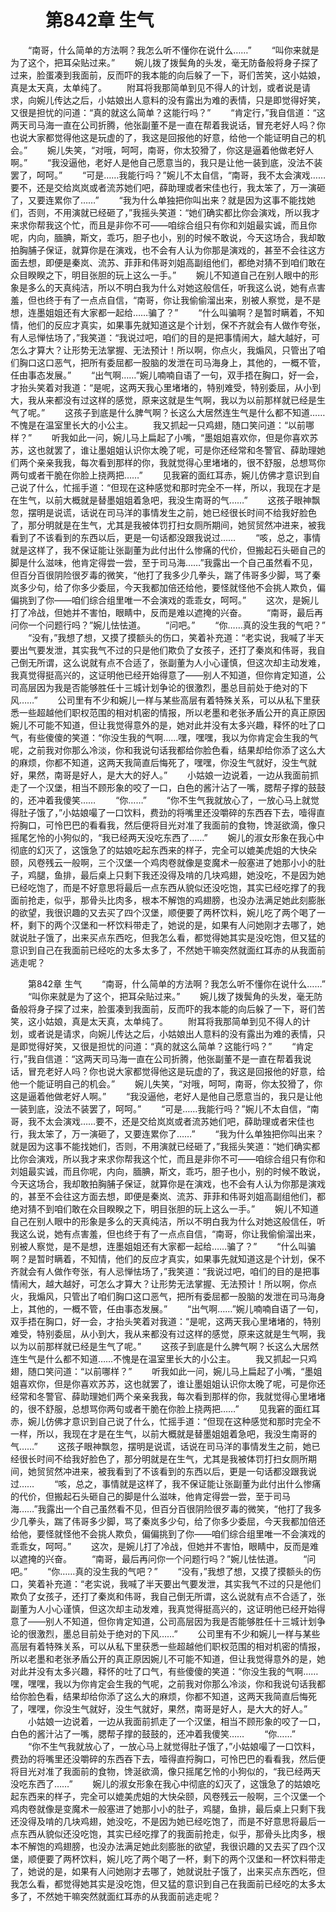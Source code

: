 # 　　第842章 生气
　　“南哥，什么简单的方法啊？我怎么听不懂你在说什么……”
　　“叫你来就是为了这个，把耳朵贴过来。”
　　婉儿拨了拨鬓角的头发，毫无防备般将身子探了过来，脸蛋凑到我面前，反而吓的我本能的向后躲了一下，哥们苦笑，这小姑娘，真是太天真，太单纯了。
　　附耳将我那简单到见不得人的计划，或者说是请求，向婉儿传达之后，小姑娘出人意料的没有露出为难的表情，只是即觉得好笑，又很是担忧的问道：“真的就这么简单？这能行吗？”
　　“肯定行，”我自信道：“这两天司马海一直在公司折腾，他张副董不是一直在帮着我说话，冒充老好人吗？你也说大家都觉得他这是玩虚的了，我这是回报他的好意，给他一个能证明自己的机会。”
　　婉儿失笑，“对哦，呵呵，南哥，你太狡猾了，你这是逼着他做老好人啊。”
　　“我没逼他，老好人是他自己愿意当的，我只是让他一装到底，没法不装罢了，呵呵。”
　　“可是……我能行吗？”婉儿不太自信，“南哥，我不太会演戏……要不，还是交给岚岚或者流苏她们吧，薛助理或者宋佳也行，我太笨了，万一演砸了，又要连累你了……”
　　“我为什么单独把你叫出来？就是因为这事不能找她们，否则，不用演就已经砸了，”我摇头笑道：“她们确实都比你会演戏，所以我才来求你帮我这个忙，而且是非你不可——咱综合组只有你和刘姐最实诚，而且你呢，内向，腼腆，斯文，乖巧，胆子也小，别的时候不敢说，今天这场合，我却敢拍胸脯子保证，就算你是在演戏，也不会有人认为你那是演戏的，甚至不会往这方面去想，即便是秦岚、流苏、菲菲和伟哥刘姐高副组他们，都绝对猜不到咱们敢在众目睽睽之下，明目张胆的玩上这么一手。”
　　婉儿不知道自己在别人眼中的形象是多么的天真纯洁，所以不明白我为什么对她这般信任，听我这么说，她有点害羞，但也终于有了一点点自信，“南哥，你让我偷偷溜出来，别被人察觉，是不是想，连墨姐姐还有大家都一起给……骗了？”
　　“什么叫骗啊？是暂时瞒着，不知情，他们的反应才真实，如果事先就知道这是个计划，保不齐就会有人做作夸张，有人忌惮怯场了，”我笑道：“我说过吧，咱们的目的是把事情闹大，越大越好，可怎么才算大？让形势无法掌握、无法预计！所以啊，你点火，我煽风，只管出了咱们胸口这口恶气，把所有委屈都一股脑的发泄在司马海身上，其他的，一概不管，任由事态发展。”
　　“出气啊……”婉儿喃喃自语了一句，双手捂在胸口，好一会，才抬头笑着对我道：“是呢，这两天我心里堵堵的，特别难受，特别委屈，从小到大，我从来都没有过这样的感觉，原来这就是生气啊，我以为以前那样就已经是生气了呢。”
　　这孩子到底是什么脾气啊？长这么大居然连生气是什么都不知道……不愧是在温室里长大的小公主。
　　我又抓起一只鸡翅，随口笑问道：“以前哪样？”
　　听我如此一问，婉儿马上扁起了小嘴，“墨姐姐喜欢你，但是你喜欢苏苏，这也就罢了，谁让墨姐姐认识你太晚了呢，可是你还经常和冬警官、薛助理她们两个亲亲我我，每次看到那样的你，我就觉得心里堵堵的，很不舒服，总想骂你两句或者干脆在你脸上挠两把……”
　　见我窘的面红耳赤，婉儿仿佛才意识到自己说了什么，忙摇手道：“但现在这种感觉和那时完全不一样，所以，我现在才是在生气，以前大概就是替墨姐姐着急吧，我没生南哥的气……”
　　这孩子眼神飘忽，摆明是说谎，话说在司马洋的事情发生之前，她已经很长时间不给我好脸色了，那分明就是在生气，尤其是我被体罚打扫女厕所期间，她贸贸然冲进来，被我看到了不该看到的东西以后，更是一句话都没跟我说过……
　　“咳，总之，事情就是这样了，我不保证能让张副董为此付出什么惨痛的代价，但搬起石头砸自己的脚是什么滋味，他肯定得尝一尝，至于司马海……”我露出一个自己虽然看不见，但百分百很阴险很歹毒的微笑，“他打了我多少几拳头，踹了伟哥多少脚，骂了秦岚多少句，给了你多少委屈，今天我都加倍还给他，要怪就怪他不会挑人欺负，偏偏挑到了你——咱们综合组里唯一不会演戏的乖乖女，呵呵。”
　　这次，是婉儿打了冷战，但她并不害怕，眼睛中，反而是难以遮掩的兴奋。
　　“南哥，最后再问你一个问题行吗？”婉儿怯怯道。
　　“问吧。”
　　“你……真的没生我的气吧？”
　　“没有，”我想了想，又摸了摸额头的伤口，笑着补充道：“老实说，我喊了半天要出气要发泄，其实我气不过的只是他们欺负了女孩子，还打了秦岚和伟哥，我自己倒无所谓，这么说就有点不合适了，张副董为人小心谨慎，但这次却主动发难，我真觉得挺高兴的，这证明他已经开始得意了——别人不知道，但你肯定知道，公司高层因为我是否能够胜任十三城计划争论的很激烈，墨总目前处于绝对的下风……”
　　公司里有不少和婉儿一样与某些高层有着特殊关系，可以从私下里获悉一些超越他们职权范围的相对机密的情报，所以老墨和老张矛盾公开的真正原因婉儿不可能不知道，但让我觉得意外的是，她对此并没有太多兴趣，释怀的吐了口气，有些傻傻的笑道：“你没生我的气啊……嘿，嘿嘿，我以为你肯定会生我的气呢，之前我对你那么冷淡，你和我说句话我都给你脸色看，结果却给你添了这么大的麻烦，你都不知道，这两天我简直后悔死了，嘿嘿，你没生气就好，没生气就好，果然，南哥是好人，是大大的好人。”
　　小姑娘一边说着，一边从我面前抓走了一个汉堡，相当不顾形象的咬了一口，白色的酱汁沾了一嘴，腮帮子撑的鼓鼓的，还冲着我傻笑……
　　“你……”
　　“你不生气我就放心了，一放心马上就觉得肚子饿了，”小姑娘嘬了一口饮料，费劲的将嘴里还没嚼碎的东西吞下去，噎得直捋胸口，可怜巴巴的看看我，然后便将目光对准了我面前的食物，馋涎欲滴，像只摇尾乞怜的小狗似的，“我已经两天没吃东西了……”
　　婉儿的淑女形象在我心中彻底的幻灭了，这饿急了的姑娘吃起东西来的样子，完全可以媲美虎姐的大快朵颐，风卷残云一般啊，三个汉堡一个鸡肉卷就像是变魔术一般塞进了她那小小的肚子，鸡腿，鱼排，最后桌上只剩下我还没得及啃的几块鸡翅，她没吃，不是因为她已经吃饱了，而是不好意思将最后一点东西从貌似还没吃饱，其实已经吃撑了的我面前抢走，似乎，那骨头比肉多，根本不解饱的鸡翅膀，也没办法满足她此刻膨胀的欲望，我很识趣的又去买了四个汉堡，顺便要了两杯饮料，婉儿吃了两个喝了一杯，剩下的两个汉堡和一杯饮料带走了，她说的是，如果有人问她刚才去哪了，她就说肚子饿了，出来买点东西吃，但我怎么看，都觉得她其实是没吃饱，但又猛的意识到自己在我面前已经吃的太多太多了，不然她干嘛突然就面红耳赤的从我面前逃走呢？

　　第842章 生气
　　“南哥，什么简单的方法啊？我怎么听不懂你在说什么……”
　　“叫你来就是为了这个，把耳朵贴过来。”
　　婉儿拨了拨鬓角的头发，毫无防备般将身子探了过来，脸蛋凑到我面前，反而吓的我本能的向后躲了一下，哥们苦笑，这小姑娘，真是太天真，太单纯了。
　　附耳将我那简单到见不得人的计划，或者说是请求，向婉儿传达之后，小姑娘出人意料的没有露出为难的表情，只是即觉得好笑，又很是担忧的问道：“真的就这么简单？这能行吗？”
　　“肯定行，”我自信道：“这两天司马海一直在公司折腾，他张副董不是一直在帮着我说话，冒充老好人吗？你也说大家都觉得他这是玩虚的了，我这是回报他的好意，给他一个能证明自己的机会。”
　　婉儿失笑，“对哦，呵呵，南哥，你太狡猾了，你这是逼着他做老好人啊。”
　　“我没逼他，老好人是他自己愿意当的，我只是让他一装到底，没法不装罢了，呵呵。”
　　“可是……我能行吗？”婉儿不太自信，“南哥，我不太会演戏……要不，还是交给岚岚或者流苏她们吧，薛助理或者宋佳也行，我太笨了，万一演砸了，又要连累你了……”
　　“我为什么单独把你叫出来？就是因为这事不能找她们，否则，不用演就已经砸了，”我摇头笑道：“她们确实都比你会演戏，所以我才来求你帮我这个忙，而且是非你不可——咱综合组只有你和刘姐最实诚，而且你呢，内向，腼腆，斯文，乖巧，胆子也小，别的时候不敢说，今天这场合，我却敢拍胸脯子保证，就算你是在演戏，也不会有人认为你那是演戏的，甚至不会往这方面去想，即便是秦岚、流苏、菲菲和伟哥刘姐高副组他们，都绝对猜不到咱们敢在众目睽睽之下，明目张胆的玩上这么一手。”
　　婉儿不知道自己在别人眼中的形象是多么的天真纯洁，所以不明白我为什么对她这般信任，听我这么说，她有点害羞，但也终于有了一点点自信，“南哥，你让我偷偷溜出来，别被人察觉，是不是想，连墨姐姐还有大家都一起给……骗了？”
　　“什么叫骗啊？是暂时瞒着，不知情，他们的反应才真实，如果事先就知道这是个计划，保不齐就会有人做作夸张，有人忌惮怯场了，”我笑道：“我说过吧，咱们的目的是把事情闹大，越大越好，可怎么才算大？让形势无法掌握、无法预计！所以啊，你点火，我煽风，只管出了咱们胸口这口恶气，把所有委屈都一股脑的发泄在司马海身上，其他的，一概不管，任由事态发展。”
　　“出气啊……”婉儿喃喃自语了一句，双手捂在胸口，好一会，才抬头笑着对我道：“是呢，这两天我心里堵堵的，特别难受，特别委屈，从小到大，我从来都没有过这样的感觉，原来这就是生气啊，我以为以前那样就已经是生气了呢。”
　　这孩子到底是什么脾气啊？长这么大居然连生气是什么都不知道……不愧是在温室里长大的小公主。
　　我又抓起一只鸡翅，随口笑问道：“以前哪样？”
　　听我如此一问，婉儿马上扁起了小嘴，“墨姐姐喜欢你，但是你喜欢苏苏，这也就罢了，谁让墨姐姐认识你太晚了呢，可是你还经常和冬警官、薛助理她们两个亲亲我我，每次看到那样的你，我就觉得心里堵堵的，很不舒服，总想骂你两句或者干脆在你脸上挠两把……”
　　见我窘的面红耳赤，婉儿仿佛才意识到自己说了什么，忙摇手道：“但现在这种感觉和那时完全不一样，所以，我现在才是在生气，以前大概就是替墨姐姐着急吧，我没生南哥的气……”
　　这孩子眼神飘忽，摆明是说谎，话说在司马洋的事情发生之前，她已经很长时间不给我好脸色了，那分明就是在生气，尤其是我被体罚打扫女厕所期间，她贸贸然冲进来，被我看到了不该看到的东西以后，更是一句话都没跟我说过……
　　“咳，总之，事情就是这样了，我不保证能让张副董为此付出什么惨痛的代价，但搬起石头砸自己的脚是什么滋味，他肯定得尝一尝，至于司马海……”我露出一个自己虽然看不见，但百分百很阴险很歹毒的微笑，“他打了我多少几拳头，踹了伟哥多少脚，骂了秦岚多少句，给了你多少委屈，今天我都加倍还给他，要怪就怪他不会挑人欺负，偏偏挑到了你——咱们综合组里唯一不会演戏的乖乖女，呵呵。”
　　这次，是婉儿打了冷战，但她并不害怕，眼睛中，反而是难以遮掩的兴奋。
　　“南哥，最后再问你一个问题行吗？”婉儿怯怯道。
　　“问吧。”
　　“你……真的没生我的气吧？”
　　“没有，”我想了想，又摸了摸额头的伤口，笑着补充道：“老实说，我喊了半天要出气要发泄，其实我气不过的只是他们欺负了女孩子，还打了秦岚和伟哥，我自己倒无所谓，这么说就有点不合适了，张副董为人小心谨慎，但这次却主动发难，我真觉得挺高兴的，这证明他已经开始得意了——别人不知道，但你肯定知道，公司高层因为我是否能够胜任十三城计划争论的很激烈，墨总目前处于绝对的下风……”
　　公司里有不少和婉儿一样与某些高层有着特殊关系，可以从私下里获悉一些超越他们职权范围的相对机密的情报，所以老墨和老张矛盾公开的真正原因婉儿不可能不知道，但让我觉得意外的是，她对此并没有太多兴趣，释怀的吐了口气，有些傻傻的笑道：“你没生我的气啊……嘿，嘿嘿，我以为你肯定会生我的气呢，之前我对你那么冷淡，你和我说句话我都给你脸色看，结果却给你添了这么大的麻烦，你都不知道，这两天我简直后悔死了，嘿嘿，你没生气就好，没生气就好，果然，南哥是好人，是大大的好人。”
　　小姑娘一边说着，一边从我面前抓走了一个汉堡，相当不顾形象的咬了一口，白色的酱汁沾了一嘴，腮帮子撑的鼓鼓的，还冲着我傻笑……
　　“你……”
　　“你不生气我就放心了，一放心马上就觉得肚子饿了，”小姑娘嘬了一口饮料，费劲的将嘴里还没嚼碎的东西吞下去，噎得直捋胸口，可怜巴巴的看看我，然后便将目光对准了我面前的食物，馋涎欲滴，像只摇尾乞怜的小狗似的，“我已经两天没吃东西了……”
　　婉儿的淑女形象在我心中彻底的幻灭了，这饿急了的姑娘吃起东西来的样子，完全可以媲美虎姐的大快朵颐，风卷残云一般啊，三个汉堡一个鸡肉卷就像是变魔术一般塞进了她那小小的肚子，鸡腿，鱼排，最后桌上只剩下我还没得及啃的几块鸡翅，她没吃，不是因为她已经吃饱了，而是不好意思将最后一点东西从貌似还没吃饱，其实已经吃撑了的我面前抢走，似乎，那骨头比肉多，根本不解饱的鸡翅膀，也没办法满足她此刻膨胀的欲望，我很识趣的又去买了四个汉堡，顺便要了两杯饮料，婉儿吃了两个喝了一杯，剩下的两个汉堡和一杯饮料带走了，她说的是，如果有人问她刚才去哪了，她就说肚子饿了，出来买点东西吃，但我怎么看，都觉得她其实是没吃饱，但又猛的意识到自己在我面前已经吃的太多太多了，不然她干嘛突然就面红耳赤的从我面前逃走呢？

